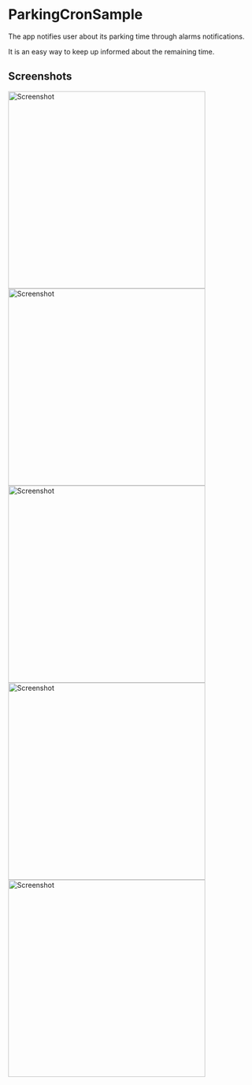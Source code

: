# ParkingCronSample
The app notifies user about its parking time through alarms notifications.

It is an easy way to keep up informed about the remaining time.

Screenshots
-------------

<img src="https://cloud.githubusercontent.com/assets/881964/9834873/22dcbc54-59a5-11e5-9fa0-d45afef7f010.png" height="400" alt="Screenshot"/> <img src="https://cloud.githubusercontent.com/assets/881964/9834890/756ce17e-59a5-11e5-94a7-b82e6a286e0b.png" height="400" alt="Screenshot"/> <img src="https://cloud.githubusercontent.com/assets/881964/9834891/758d0b20-59a5-11e5-93f0-e97efd8738b4.png" height="400" alt="Screenshot"/> 
<img src="https://cloud.githubusercontent.com/assets/881964/9834892/7599b56e-59a5-11e5-9ed7-fccc62c73583.png" height="400" alt="Screenshot"/> 
<img src="https://cloud.githubusercontent.com/assets/881964/9834893/759d0f52-59a5-11e5-8650-e1926c151b16.png" height="400" alt="Screenshot"/> 
